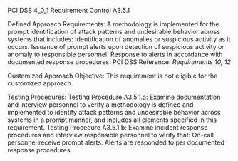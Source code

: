 PCI DSS 4_0_1 Requirement Control A3.5.1

Defined Approach Requirements:
A methodology is implemented for the prompt identification of attack patterns and undesirable behavior across systems that includes: Identification of anomalies or suspicious activity as it occurs. Issuance of prompt alerts upon detection of suspicious activity or anomaly to responsible personnel. Response to alerts in accordance with documented response procedures. PCI DSS Reference: _Requirements 10, 12_

Customized Approach Objective:
This requirement is not eligible for the customized approach.

Testing Procedures:
Testing Procedure A3.5.1.a: Examine documentation and interview personnel to verify a methodology is defined and implemented to identify attack patterns and undesirable behavior across systems in a prompt manner, and includes all elements specified in this requirement.
Testing Procedure A3.5.1.b: Examine incident response procedures and interview responsible personnel to verify that: On-call personnel receive prompt alerts. Alerts are responded to per documented response procedures.